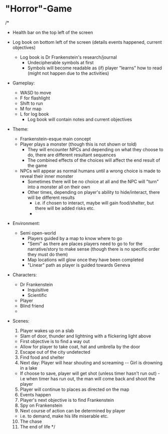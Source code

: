 # "Horror"-Game

/*
- Health bar on the top left of the screen
- Log book on bottom left of the screen (details events happened, current objectives)
  - Log book is Dr Frankenstein's research/journal
    - Undecipherable symbols at first
    - Symbols will become readable as (if) player "learns" how to read (might not happen due to the activities)
  
- Gameplay:
  - WASD to move
  - F for flashlight
  - Shift to run
  - M for map
  - L for log book
    - Log book will contain notes and current objectives
  
- Theme:
  - Frankenstein-esque main concept
  - Player plays a monster (though this is not shown or told)
    - They will encounter NPCs and depending on what they choose to do, there are different resultant sequences
    - The combined effects of the choices will affect the end result of the game
  - NPCs will appear as normal humans until a wrong choice is made to reveal their inner monster
    - Sometimes there will be no choice at all and the NPC will "turn" into a monster all on their own
    - Other times, depending on player's ability to hide/interact, there will be different results
      - i.e. if chosen to interact, maybe will gain food/shelter, but there will be added risks etc.
      - 
  
- Environment:
  - Semi open-world
    - Players guided by a map to know where to go
    - "Semi" as there are places players need to go to for the narrative/story to make sense (though there is no specific order they must do them)
    - Map locations will glow once they have been completed
    - "Linear" path as player is guided towards Geneva

- Characters:
  - Dr Frankenstein
    - Inquisitive
    - Scientific
  - Player
  - Blind friend
  - 

- Scenes:
  1. Player wakes up on a slab
   - Slam of door, thunder and lightning with a flickering light above
   - First objective is to find a way out
   - Allow for player to take coat, hat and umbrella by the door
  2. Escape out of the city undetected
  3. Find food and shelter
  4. Next day: Player will hear shouting and screaming -- Girl is drowning in a lake
    - If choose to save, player will get shot (unless timer hasn't run out) - i.e when timer has run out, the man will come back and shoot the player
  5. Player will continue to places as directed on the map
  6. Events happen
  7. Player's next objective is to find Frankenstein
  8. Spy on Frankenstein
  9. Next course of action can be determined by player
    - i.e. to demand, make his life miserable etc.
  10. The chase
  11. The end of life
*/
